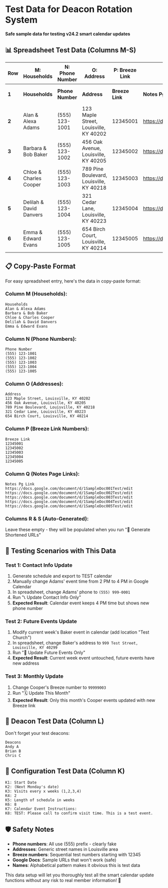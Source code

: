 # Test Data for Deacon Rotation System
**Safe sample data for testing v24.2 smart calendar updates**

## 📊 Spreadsheet Test Data (Columns M-S)

| Row | M: Households | N: Phone Number | O: Address | P: Breeze Link | Q: Notes Pg Link | R: Breeze Link (short) | S: Notes Pg Link (short) |
|-----|---------------|-----------------|------------|----------------|------------------|------------------------|--------------------------|
| **1** | **Households** | **Phone Number** | **Address** | **Breeze Link** | **Notes Pg Link** | **Breeze Link (short)** | **Notes Pg Link (short)** |
| **2** | Alan & Alexa Adams | (555) 123-1001 | 123 Maple Street, Louisville, KY 40202 | 12345001 | https://docs.google.com/document/d/1SampleDoc001Test/edit | *(leave empty - auto-generated)* | *(leave empty - auto-generated)* |
| **3** | Barbara & Bob Baker | (555) 123-1002 | 456 Oak Avenue, Louisville, KY 40205 | 12345002 | https://docs.google.com/document/d/1SampleDoc002Test/edit | *(leave empty - auto-generated)* | *(leave empty - auto-generated)* |
| **4** | Chloe & Charles Cooper | (555) 123-1003 | 789 Pine Boulevard, Louisville, KY 40218 | 12345003 | https://docs.google.com/document/d/1SampleDoc003Test/edit | *(leave empty - auto-generated)* | *(leave empty - auto-generated)* |
| **5** | Delilah & David Danvers | (555) 123-1004 | 321 Cedar Lane, Louisville, KY 40223 | 12345004 | https://docs.google.com/document/d/1SampleDoc004Test/edit | *(leave empty - auto-generated)* | *(leave empty - auto-generated)* |
| **6** | Emma & Edward Evans | (555) 123-1005 | 654 Birch Court, Louisville, KY 40214 | 12345005 | https://docs.google.com/document/d/1SampleDoc005Test/edit | *(leave empty - auto-generated)* | *(leave empty - auto-generated)* |

## 📋 Copy-Paste Format

For easy spreadsheet entry, here's the data in copy-paste format:

### **Column M (Households):**
```
Households
Alan & Alexa Adams
Barbara & Bob Baker
Chloe & Charles Cooper
Delilah & David Danvers
Emma & Edward Evans
```

### **Column N (Phone Numbers):**
```
Phone Number
(555) 123-1001
(555) 123-1002
(555) 123-1003
(555) 123-1004
(555) 123-1005
```

### **Column O (Addresses):**
```
Address
123 Maple Street, Louisville, KY 40202
456 Oak Avenue, Louisville, KY 40205
789 Pine Boulevard, Louisville, KY 40218
321 Cedar Lane, Louisville, KY 40223
654 Birch Court, Louisville, KY 40214
```

### **Column P (Breeze Link Numbers):**
```
Breeze Link
12345001
12345002
12345003
12345004
12345005
```

### **Column Q (Notes Page Links):**
```
Notes Pg Link
https://docs.google.com/document/d/1SampleDoc001Test/edit
https://docs.google.com/document/d/1SampleDoc002Test/edit
https://docs.google.com/document/d/1SampleDoc003Test/edit
https://docs.google.com/document/d/1SampleDoc004Test/edit
https://docs.google.com/document/d/1SampleDoc005Test/edit
```

### **Columns R & S (Auto-Generated):**
Leave these empty - they will be populated when you run "🔗 Generate Shortened URLs"

## 🧪 Testing Scenarios with This Data

### **Test 1: Contact Info Update**
1. Generate schedule and export to TEST calendar
2. Manually change Adams' event time from 2 PM to 4 PM in Google Calendar
3. In spreadsheet, change Adams' phone to `(555) 999-0001`
4. Run "📞 Update Contact Info Only"
5. **Expected Result**: Calendar event keeps 4 PM time but shows new phone number

### **Test 2: Future Events Update** 
1. Modify current week's Baker event in calendar (add location "Test Church")
2. In spreadsheet, change Baker's address to `999 Test Street, Louisville, KY 40299`
3. Run "🔄 Update Future Events Only"
4. **Expected Result**: Current week event untouched, future events have new address

### **Test 3: Monthly Update**
1. Change Cooper's Breeze number to `99999003`
2. Run "🗓️ Update This Month"
3. **Expected Result**: Only this month's Cooper events updated with new Breeze link

## 🎯 Deacon Test Data (Column L)

Don't forget your test deacons:
```
Deacons
Andy A
Brian B
Chris C
```

## 🔧 Configuration Test Data (Column K)

```
K1: Start Date
K2: (Next Monday's date)
K3: Visits every x weeks (1,2,3,4) 
K4: 2
K5: Length of schedule in weeks
K6: 8
K7: Calendar Event Instructions:
K8: TEST: Please call to confirm visit time. This is a test event.
```

## 🛡️ Safety Notes

- **Phone numbers**: All use (555) prefix - clearly fake
- **Addresses**: Generic street names in Louisville area
- **Breeze numbers**: Sequential test numbers starting with 12345
- **Google Docs**: Sample URLs that won't work (safe)
- **Names**: Alphabetical pattern makes it obvious this is test data

This data setup will let you thoroughly test all the smart calendar update functions without any risk to real member information! 🎯